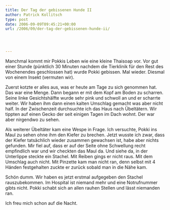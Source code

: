```yaml
---
title: Der Tag der gebissenen Hunde II
author: Patrick Kollitsch
type: post
date: 2006-09-09T09:45:21+00:00
url: /2006/09/der-tag-der-gebissenen-hunde-ii/




---
```

Manchmal kommt mir Pokkis Leben wie eine kleine Thaisoap vor. Vor gut einer Stunde (p&uuml;nktlich 30 Minuten nachdem die Tierklinik f&uuml;r den Rest des Wochenendes geschlossen hat) wurde Pokki gebissen. Mal wieder. Diesmal von einem Insekt (vermuten wir).

Zuerst kotzte er alles aus, was er heute am Tage zu sich genommen hat. Das war eine Menge. Dann begann er mit dem Kopf am Boden zu scharren. Seine linke Gesichtsh&auml;lfte wurde sehr pink und schwoll an und er scharrte weiter. Wir haben ihm dann einen kalten Umschlag gemacht was aber nicht half. In der Zwischenzeit durchsuchte ich das Haus nach &Uuml;belt&auml;tern. Wir tippten auf einen Gecko der seit einigen Tagen im Dach wohnt. Der war aber nirgendwo zu sehen. 

Als weiterer &Uuml;belt&auml;ter kam eine Wespe in Frage. Ich versuchte, Pokki ins Maul zu sehen ohne ihm den Kiefer zu brechen. Jetzt wusste ich zwar, dass der Kiefer tats&auml;chlich wieder zusammen gewachsen ist, habe aber nichts gefunden. Mir fiel auf, dass er auf der Seite ohne Schwellung recht empfindlich war und wir checkten das Maul da. Und siehe da, in der Unterlippe steckte ein Stachel. Mit Reiben gings er nicht raus. Mit dem Umschlag auch nicht. Mit Pinzette kam man nicht ran, denn selbst mit 4 H&auml;nden festgehalten zuckte er zur&uuml;ck sobald man in die N&auml;he kam. 

Sch&ouml;n dumm. Wir haben es jetzt erstmal aufgegeben den Stachel rauszubekommen. Im Hospital ist niemand mehr und eine Notrufnummer gibts nicht. Pokki schabt sich an allen rauhen Stellen und l&auml;sst niemanden ran. 

Ich freu mich schon auf die Nacht.